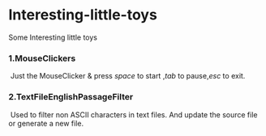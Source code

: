 # Interesting-little-toys
Some Interesting little toys

### 1.MouseClickers

​	Just the MouseClicker & press *space* to start ,*tab* to pause,*esc* to exit.

### 2.TextFileEnglishPassageFilter

​	Used to filter non ASCII characters in text files. And update the source file or generate a new file.

